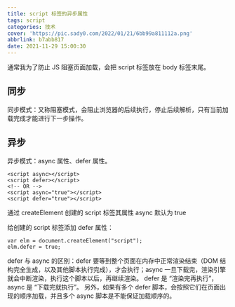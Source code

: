 ```yaml
---
title: script 标签的异步属性
tags: script
categories: 技术
cover: 'https://pic.sady0.com/2022/01/21/6bb99a811112a.png'
abbrlink: b7abb817
date: 2021-11-29 15:00:30
---
```


通常我为了防止 JS 阻塞页面加载，会把 script 标签放在 body 标签末尾。

## 同步
同步模式：又称阻塞模式，会阻止浏览器的后续执行，停止后续解析，只有当前加载完成才能进行下一步操作。

## 异步
异步模式：async 属性、defer 属性。

    <script async></script>
    <script defer></script>
    <!-- OR -->
    <script async="true"></script>
    <script defer="true"></script>
通过 createElement 创建的 script 标签其属性 async 默认为 true

给创建的 script 标签添加 defer 属性：

    var elm = document.createElement("script");
    elm.defer = true;

defer 与 async 的区别：defer 要等到整个页面在内存中正常渲染结束（DOM 结构完全生成，以及其他脚本执行完成），才会执行；async 一旦下载完，渲染引擎就会中断渲染，执行这个脚本以后，再继续渲染。
defer 是 “渲染完再执行”，async 是 “下载完就执行”。
另外，如果有多个 defer 脚本，会按照它们在页面出现的顺序加载，并且多个 async 脚本是不能保证加载顺序的。